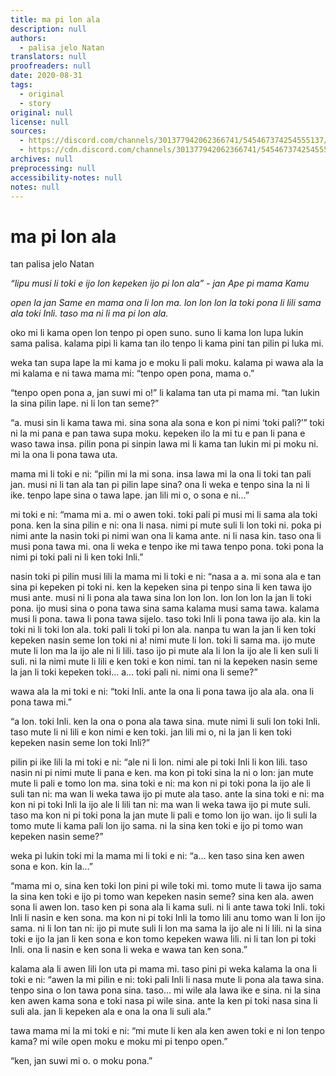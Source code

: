 ```yaml
---
title: ma pi lon ala
description: null
authors:
  - palisa jelo Natan
translators: null
proofreaders: null
date: 2020-08-31
tags:
  - original
  - story
original: null
license: null
sources:
  - https://discord.com/channels/301377942062366741/545467374254555137/749779196733161543
  - https://cdn.discord.com/channels/301377942062366741/545467374254555137/749779196733161543/ma_pi_lon_ala.pdf
archives: null
preprocessing: null
accessibility-notes: null
notes: null
---
```


# ma pi lon ala
tan palisa jelo Natan

*“lipu musi li toki e ijo lon kepeken ijo pi lon ala” - jan Ape pi mama Kamu*

*open la jan Same en mama ona li lon ma. lon lon lon la toki pona li lili sama ala toki Inli. taso ma ni li ma pi lon ala.*


oko mi li kama open lon tenpo pi open suno. suno li kama lon lupa lukin sama palisa. kalama pipi li kama tan ilo tenpo li kama pini tan pilin pi luka mi.

weka tan supa lape la mi kama jo e moku li pali moku. kalama pi wawa ala la mi kalama e ni tawa mama mi: “tenpo open pona, mama o.”

“tenpo open pona a, jan suwi mi o!” li kalama tan uta pi mama mi. “tan lukin la sina pilin lape. ni li lon tan seme?”

“a. musi sin li kama tawa mi. sina sona ala sona e kon pi nimi ‘toki pali?’” toki ni la mi pana e pan tawa supa moku. kepeken ilo la mi tu e pan li pana e waso tawa insa. pilin pona pi sinpin lawa mi li kama tan lukin mi pi moku ni. mi la ona li pona tawa uta.

mama mi li toki e ni: “pilin mi la mi sona. insa lawa mi la ona li toki tan pali jan. musi ni li tan ala tan pi pilin lape sina? ona li weka e tenpo sina la ni li ike. tenpo lape sina o tawa lape. jan lili mi o, o sona e ni...”

mi toki e ni: “mama mi a. mi o awen toki. toki pali pi musi mi li sama ala toki pona. ken la sina pilin e ni: ona li nasa. nimi pi mute suli li lon toki ni. poka pi nimi ante la nasin toki pi nimi wan ona li kama ante. ni li nasa kin. taso ona li musi pona tawa mi. ona li weka e tenpo ike mi tawa tenpo pona. toki pona la nimi pi toki pali ni li ken toki Inli.”

nasin toki pi pilin musi lili la mama mi li toki e ni: “nasa a a. mi sona ala e tan sina pi kepeken pi toki ni. ken la kepeken sina pi tenpo sina li ken tawa ijo musi ante. musi ni li pona ala tawa sina lon lon lon. lon lon lon la jan li toki pona. ijo musi sina o pona tawa sina sama kalama musi sama tawa. kalama musi li pona. tawa li pona tawa sijelo. taso toki Inli li pona tawa ijo ala. kin la toki ni li toki lon ala. toki pali li toki pi lon ala. nanpa tu wan la jan li ken toki kepeken nasin seme lon toki ni a! nimi mute li lon. toki li sama ma. ijo mute mute li lon ma la ijo ale ni li lili. taso ijo pi mute ala li lon la ijo ale li ken suli li suli. ni la nimi mute li lili e ken toki e kon nimi. tan ni la kepeken nasin seme la jan li toki kepeken toki… a… toki pali ni. nimi ona li seme?”

wawa ala la mi toki e ni: “toki Inli. ante la ona li pona tawa ijo ala ala. ona li pona tawa mi.”

“a lon. toki Inli. ken la ona o pona ala tawa sina. mute nimi li suli lon toki Inli. taso mute li ni lili e kon nimi e ken toki. jan lili mi o, ni la jan li ken toki kepeken nasin seme lon toki Inli?”

pilin pi ike lili la mi toki e ni: “ale ni li lon. nimi ale pi toki Inli li kon lili. taso nasin ni pi nimi mute li pana e ken. ma kon pi toki sina la ni o lon: jan mute mute li pali e tomo lon ma. sina toki e ni: ma kon ni pi toki pona la ijo ale li suli tan ni: ma wan li weka tawa ijo pi mute ala taso. ante la sina toki e ni: ma kon ni pi toki Inli la ijo ale li lili tan ni: ma wan li weka tawa ijo pi mute suli. taso ma kon ni pi toki pona la jan mute li pali e tomo lon ijo wan. ijo li suli la tomo mute li kama pali lon ijo sama. ni la sina ken toki e ijo pi tomo wan kepeken nasin seme?”

weka pi lukin toki mi la mama mi li toki e ni: “a… ken taso sina ken awen sona e kon. kin la…”

“mama mi o, sina ken toki lon pini pi wile toki mi. tomo mute li tawa ijo sama la sina ken toki e ijo pi tomo wan kepeken nasin seme? sina ken ala. awen sona li awen lon. taso ken pi sona ala li kama suli. ni li ante tawa toki Inli. toki Inli li nasin e ken sona. ma kon ni pi toki Inli la tomo lili anu tomo wan li lon ijo sama. ni li lon tan ni: ijo pi mute suli li lon ma sama la ijo ale ni li lili. ni la sina toki e ijo la jan li ken sona e kon tomo kepeken wawa lili. ni li tan lon pi toki Inli. ona li nasin e ken sona li weka e wawa tan ken sona.”

kalama ala li awen lili lon uta pi mama mi. taso pini pi weka kalama la ona li toki e ni: “awen la mi pilin e ni: toki pali Inli li nasa mute li pona ala tawa sina. tenpo sina o lon tawa pona sina. taso… mi wile ala lawa ike e sina. ni la sina ken awen kama sona e toki nasa pi wile sina. ante la ken pi toki nasa sina li suli ala. jan li kepeken ala e ona la ona li suli ala.”

tawa mama mi la mi toki e ni: “mi mute li ken ala ken awen toki e ni lon tenpo
kama? mi wile open moku e moku mi pi tenpo open.”

“ken, jan suwi mi o. o moku pona.”